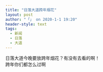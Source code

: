 ```yaml
---
title: "日落大道跨年烟花"
layout: post
author: "「」 on 2020-1-1 19:20"
header-style: text
tags:
  - 新闻
  - 日落
  - 大道
---
```


<!--加载伯招聘的帖子--> 日落大道今晚要放跨年烟花？有没有去看的啊！<br> 跨年你们都怎么过啊<br>

